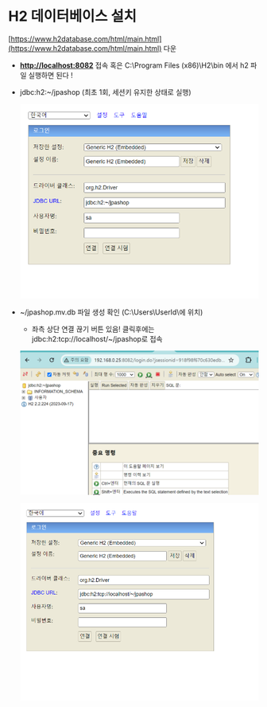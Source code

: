 # H2 데이터베이스 설치

[https://www.h2database.com/html/main.html](https://www.h2database.com/html/main.html) 다운

- **[http://localhost:8082](http://localhost:8082/)** 접속 혹은 C:\Program Files (x86)\H2\bin 에서 h2 파일 실행하면 된다 !
- jdbc:h2:~/jpashop (최초 1회, 세션키 유지한 상태로 실행)

  ![Untitled](images/Untitled.png)

- ~/jpashop.mv.db 파일 생성 확인 (C:\Users\UserId\에 위치)
    - 좌측 상단 연결 끊기 버튼 있음! 클릭후에는 jdbc:h2:tcp://localhost/~/jpashop로 접속

  ![Untitled](images/Untitled1.png)

  ![Untitled](images/Untitled2.png)
